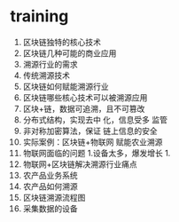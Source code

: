 # training
1. 区块链独特的核心技术
1. 区块链几种可能的商业应用
1. 溯源行业的需求
1. 传统溯源技术
1. 区块链如何赋能溯源行业
1. 区块链哪些核心技术可以被溯源应用
1. 区块+链，数据可追溯，且不可篡改
1. 分布式结构，实现去中 化，信息受多 监管
1. 非对称加密算法，保证 链上信息的安全 
1. 实际案例：区块链+物联网 赋能农业溯源
1. 物联网面临的问题
    1.设备太多，爆发增长
    1.
1. 物联网+区块链解决溯源行业痛点
1. 农产品业务系统
1. 农产品如何溯源
1. 区块链溯源流程图
1. 采集数据的设备
